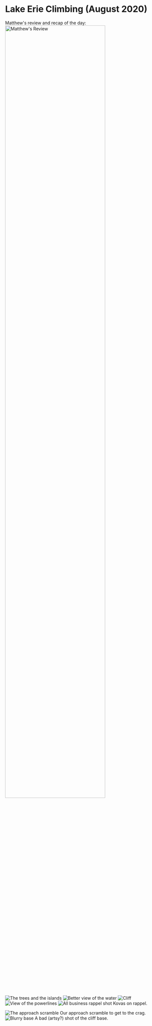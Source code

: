 # Lake Erie Climbing (August 2020)


Matthew's review and recap of the day:
<img src="/docs/event-reports/2020-8-10-lake-erie-pics/matthew-review.jpeg"
    alt="Matthew's Review"
    style="width: 80%" />

![The trees and the islands](/docs/event-reports/2020-8-10-lake-erie-pics/lake-view-with-trees.jpeg)
![Better view of the water](/docs/event-reports/2020-8-10-lake-erie-pics/lake-view.jpeg)
![Cliff](/docs/event-reports/2020-8-10-lake-erie-pics/cliff.jpeg)
![View of the powerlines](/docs/event-reports/2020-8-10-lake-erie-pics/powerlines.jpeg)
![All business rappel shot](/docs/event-reports/2020-8-10-lake-erie-pics/rappel2.jpeg)
Kovas on rappel.
<!--
Alternative Rappel shots.
![Rappel action shot](/docs/event-reports/2020-8-10-lake-erie-pics/rappel1.jpeg)
![Kovas rappeling with a smile](/docs/event-reports/2020-8-10-lake-erie-pics/rappel3.jpeg)
-->
![The approach
scramble](/docs/event-reports/2020-8-10-lake-erie-pics/approach-scramble.jpeg)
Our approach scramble to get to the crag.
![Blurry base](/docs/event-reports/2020-8-10-lake-erie-pics/blurry-base.jpeg)
A bad (artsy?) shot of the cliff base.
